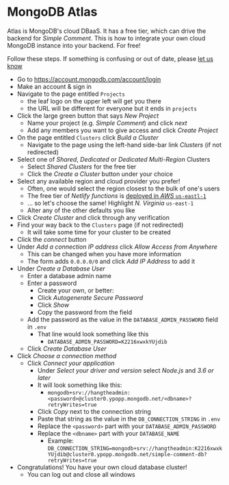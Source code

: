 # MongoDB Atlas

Atlas is MongoDB's cloud DBaaS. It has a free tier, which can drive the backend for *Simple Comment*. This is how to integrate your own cloud MongoDB instance into your backend. For free!

Follow these steps. If something is confusing or out of date, please [let us know](https://github.com/rendall/simple-comment/issues)

* Go to <https://account.mongodb.com/account/login>
* Make an account & sign in
* Navigate to the page entitled `Projects`
  * the leaf logo on the upper left will get you there
  * the URL will be different for everyone but it ends in `projects`
* Click the large green button that says *New Project*
  * Name your project (e.g. *Simple Comment*) and click _next_
  * Add any members you want to give access and click *Create Project*
* On the page entitled `Clusters` click *Build a Cluster*
  * Navigate to the page using the left-hand side-bar link *Clusters* (if not redirected)
* Select one of *Shared*, *Dedicated* or *Dedicated Multi-Region* Clusters
  * Select *Shared Clusters* for the free tier
  * Click the *Create a Cluster* button under your choice
* Select any available region and cloud provider you prefer!
  * Often, one would select the region closest to the bulk of one's users
  * The free tier of *Netlify functions* is [deployed in *AWS* `us-eastl-1`](https://community.netlify.com/t/support-guide-netlify-lambda-functions-101-debugging/347)
  * ... so let's choose the same! Highlight *N. Virginia* `us-east-1`
  * Alter any of the other defaults you like
* Click *Create Cluster* and click through any verification
* Find your way back to the `Clusters` page (if not redirected)
  * It will take some time for your cluster to be created
* Click the *connect* button
* Under *Add a connection IP address* click *Allow Access from Anywhere*
  * This can be changed when you have more information
  * The form adds `0.0.0.0/0` and click *Add IP Address* to add it
* Under *Create a Database User*
  * Enter a database admin name
  * Enter a password
    * Create your own, or better:
    * Click *Autogenerate Secure Password*
    * Click *Show*
    * Copy the password from the field
  * Add the password as the value in the `DATABASE_ADMIN_PASSWORD` field in `.env`
    * That line would look something like this
      * `DATABASE_ADMIN_PASSWORD=K2216xwxkYUjdib`
  * Click *Create Database User*
* Click *Choose a connection method*
  * Click *Connect your application*
    * Under *Select your driver and version* select *Node.js* and *3.6 or later*
    * It will look something like this:
      * `mongodb+srv://hangtheadmin:<password>@cluster0.ypopp.mongodb.net/<dbname>?retryWrites=true`
    * Click *Copy* next to the connection string
    * Paste that string as the value in the `DB_CONNECTION_STRING` in `.env`
    * Replace the `<password>` part with your `DATABASE_ADMIN_PASSWORD`
    * Replace the `<dbname>` part with your `DATABASE_NAME`
      * Example: `DB_CONNECTION_STRING=mongodb+srv://hangtheadmin:K2216xwxkYUjdib@cluster0.ypopp.mongodb.net/simple-comment-db?retryWrites=true`
* Congratulations! You have your own cloud database cluster!
  * You can log out and close all windows
